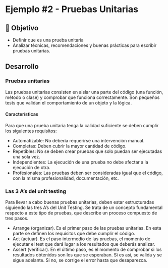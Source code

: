 # Ejemplo #2 - Pruebas Unitarias

## :dart: Objetivo

- Definir que es una prueba unitaria
- Analizar técnicas, recomendaciones y buenas prácticas para escribir pruebas unitarias.

## Desarrollo

### Pruebas unitarias

Las pruebas unitarias consisten en aislar una parte del código (una función, método o clase) y
comprobar que funciona correctamente. Son pequeños tests que validan el comportamiento de un
objeto y la lógica.

#### Características
Para que una prueba unitaria tenga la calidad suficiente se deben cumplir los siguientes requisitos:

- Automatizable: No debería requerirse una intervención manual.
- Completas: Deben cubrir la mayor cantidad de código.
- Repetibles: No se deben crear pruebas que solo puedan ser ejecutadas una sola vez.
- Independientes: La ejecución de una prueba no debe afectar a la ejecución de otra.
- Profesionales: Las pruebas deben ser consideradas igual que el código, con la misma
profesionalidad, documentación, etc.


### Las 3 A’s del unit testing

Para llevar a cabo buenas pruebas unitarias, deben estar estructuradas siguiendo las tres A’s del Unit
Testing. Se trata de un concepto fundamental respecto a este tipo de pruebas, que describe un proceso
compuesto de tres pasos.

- Arrange (organizar). Es el primer paso de las pruebas unitarias. En esta parte se definen los
requisitos que debe cumplir el código.
- Act (actuar). Es el paso intermedio de las pruebas, el momento de ejecutar el test que dará
lugar a los resultados que deberás analizar.
- Assert (verificar). En el último paso, es el momento de comprobar si los resultados obtenidos
son los que se esperaban. Si es así, se valida y se sigue adelante. Si no, se corrige el error hasta
que desaparezca.
